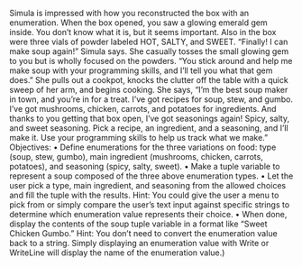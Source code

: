 ﻿Simula is impressed with how you reconstructed the box with an enumeration. When the box opened,
you saw a glowing emerald gem inside. You don’t know what it is, but it seems important. Also in the box
were three vials of powder labeled HOT, SALTY, and SWEET.
“Finally! I can make soup again!” Simula says. She casually tosses the small glowing gem to you but is
wholly focused on the powders. “You stick around and help me make soup with your programming skills,
and I’ll tell you what that gem does.”
She pulls out a cookpot, knocks the clutter off the table with a quick sweep of her arm, and begins
cooking. She says, “I’m the best soup maker in town, and you’re in for a treat. I’ve got recipes for soup,
stew, and gumbo. I’ve got mushrooms, chicken, carrots, and potatoes for ingredients. And thanks to you
getting that box open, I’ve got seasonings again! Spicy, salty, and sweet seasoning. Pick a recipe, an
ingredient, and a seasoning, and I’ll make it. Use your programming skills to help us track what we make.”
Objectives:
• Define enumerations for the three variations on food: type (soup, stew, gumbo), main ingredient
(mushrooms, chicken, carrots, potatoes), and seasoning (spicy, salty, sweet).
• Make a tuple variable to represent a soup composed of the three above enumeration types.
• Let the user pick a type, main ingredient, and seasoning from the allowed choices and fill the tuple
with the results. Hint: You could give the user a menu to pick from or simply compare the user’s
text input against specific strings to determine which enumeration value represents their choice.
• When done, display the contents of the soup tuple variable in a format like “Sweet Chicken Gumbo.”
Hint: You don’t need to convert the enumeration value back to a string. Simply displaying an
enumeration value with Write or WriteLine will display the name of the enumeration value.)